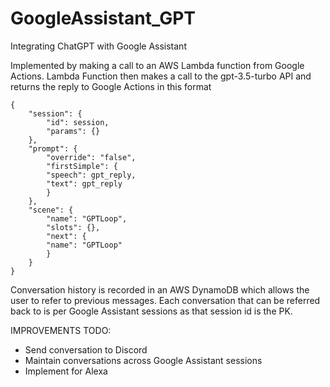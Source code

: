 # GoogleAssistant_GPT
Integrating ChatGPT with Google Assistant

Implemented by making a call to an AWS Lambda function from Google Actions.
Lambda Function then makes a call to the gpt-3.5-turbo API and returns the reply to Google Actions in this format
```
{
    "session": {
        "id": session,
        "params": {}
    },
    "prompt": {
        "override": "false",
        "firstSimple": {
        "speech": gpt_reply,
        "text": gpt_reply
        }
    },
    "scene": {
        "name": "GPTLoop",
        "slots": {},
        "next": {
        "name": "GPTLoop"
        }
    }
}
```

Conversation history is recorded in an AWS DynamoDB which allows the user to refer to previous messages.
Each conversation that can be referred back to is per Google Assistant sessions as that session id is the PK.


IMPROVEMENTS TODO:
* Send conversation to Discord
* Maintain conversations across Google Assistant sessions
* Implement for Alexa
